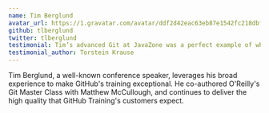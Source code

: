 ```yaml
---
name: Tim Berglund
avatar_url: https://1.gravatar.com/avatar/ddf2d42eac63eb87e1542fc218dbfc86?size=420
github: tlberglund
twitter: tlberglund
testimonial: Tim’s advanced Git at JavaZone was a perfect example of what a brilliant presenter can do—funny, inspirational & instantly useful.
testimonial_author: Torstein Krause
---
```


Tim Berglund, a well-known conference speaker, leverages his broad experience to make GitHub's training exceptional. He co-authored O'Reilly's Git Master Class with Matthew McCullough, and continues to deliver the high quality that GitHub Training's customers expect.
